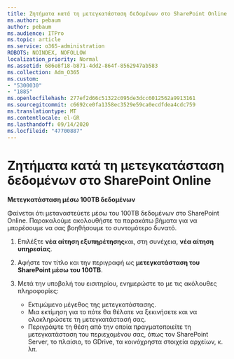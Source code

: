 ```yaml
---
title: Ζητήματα κατά τη μετεγκατάσταση δεδομένων στο SharePoint Online
ms.author: pebaum
author: pebaum
ms.audience: ITPro
ms.topic: article
ms.service: o365-administration
ROBOTS: NOINDEX, NOFOLLOW
localization_priority: Normal
ms.assetid: 686e8f18-b871-4dd2-864f-8562947ab583
ms.collection: Adm_O365
ms.custom:
- "5300030"
- "1885"
ms.openlocfilehash: 277ef2d66c51322c095de3dcc6012562a9913161
ms.sourcegitcommit: c6692ce0fa1358ec3529e59ca0ecdfdea4cdc759
ms.translationtype: MT
ms.contentlocale: el-GR
ms.lasthandoff: 09/14/2020
ms.locfileid: "47700887"
---
```

# <a name="issues-while-migrating-data-to-sharepoint-online"></a>Ζητήματα κατά τη μετεγκατάσταση δεδομένων στο SharePoint Online

**Μετεγκατάσταση μέσω 100TB δεδομένων**

Φαίνεται ότι μεταναστεύετε μέσω του 100TB δεδομένων στο SharePoint Online. Παρακαλούμε ακολουθήστε τα παρακάτω βήματα για να μπορέσουμε να σας βοηθήσουμε το συντομότερο δυνατό. 

1. Επιλέξτε **νέα αίτηση εξυπηρέτησης**και, στη συνέχεια, **νέα αίτηση υπηρεσίας**. 
2. Αφήστε τον τίτλο και την περιγραφή ως **μετεγκατάσταση του SharePoint μέσω του 100TB**.
3. Μετά την υποβολή του εισιτηρίου, ενημερώστε το με τις ακόλουθες πληροφορίες: 

    - Εκτιμώμενο μέγεθος της μετεγκατάστασης.
    - Μια εκτίμηση για το πότε θα θέλατε να ξεκινήσετε και να ολοκληρώσετε τη μετεγκατάστασή σας.
    - Περιγράψτε τη θέση από την οποία πραγματοποιείτε τη μετεγκατάσταση του περιεχομένου σας, όπως τον SharePoint Server, το πλαίσιο, το GDrive, τα κοινόχρηστα στοιχεία αρχείων, κ. λπ.
